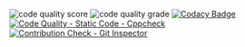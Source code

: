 
![code quality score](https://www.code-inspector.com/project/27368/score/svg)
![code quality grade](https://www.code-inspector.com/project/27368/status/svg)
[![Codacy Badge](https://app.codacy.com/project/badge/Grade/e7b690c885ad4b71bedc6f313ce46785)](https://www.codacy.com/gh/jairadhey/CPP_TEAM_MINI_PROJECT/dashboard?utm_source=github.com&amp;utm_medium=referral&amp;utm_content=jairadhey/CPP_TEAM_MINI_PROJECT&amp;utm_campaign=Badge_Grade)
[![Code Quality - Static Code - Cppcheck](https://github.com/jairadhey/CPP_TEAM_MINI_PROJECT/actions/workflows/cppcheck.yml/badge.svg)](https://github.com/jairadhey/CPP_TEAM_MINI_PROJECT/actions/workflows/cppcheck.yml)
[![Contribution Check - Git Inspector](https://github.com/jairadhey/CPP_TEAM_MINI_PROJECT/actions/workflows/gitinspector.yml/badge.svg)](https://github.com/jairadhey/CPP_TEAM_MINI_PROJECT/actions/workflows/gitinspector.yml)
